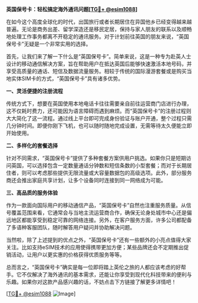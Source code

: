 **英国保号卡：轻松搞定海外通讯问题[[TG💪+ @esim1088](https://t.me/s/esim1088)]**

在如今这个高度全球化的时代，出国旅行或者长期居住在异国他乡已经变得越来越普遍。无论是商务出差、留学深造还是移民定居，保持与家人朋友的联系以及顺畅地处理工作事务都离不开稳定的通讯服务。对于计划前往英国的朋友来说，“英国保号卡”无疑是一个非常实用的选择。

首先，让我们来了解一下什么是“英国保号卡”。简单来说，这是一种专为赴英人士设计的移动通信解决方案，旨在帮助用户在抵达英国后能够快速激活本地号码，并享受高质量的通话、短信及数据流量服务。相较于传统的国际漫游套餐或是购买当地实体SIM卡的方式，“英国保号卡”具有诸多优势。

**一、灵活便捷的注册流程**

传统方式下，想要在英国使用本地电话卡往往需要亲自前往运营商门店进行办理，这不仅耗时费力，还可能因为语言障碍而遇到麻烦。而“英国保号卡”的注册过程则大大简化了这一流程。通过线上平台即可完成身份验证与账户开通，整个过程只需几分钟时间。即便你刚下飞机，也可以随时随地完成设置，无需等待太久便能立即开始使用。

**二、多样化的套餐选择**

针对不同需求，“英国保号卡”提供了多种套餐方案供用户挑选。如果你只是短期访问英国，可以选择包含一定数量通话分钟数和短信条数的小型套餐；而对于长期居住者，则可以考虑那些提供无限流量或大容量数据包的高级选项。此外，部分服务商还会推出家庭共享计划，让多个设备同时连接到同一网络成为可能。

**三、高品质的服务体验**

作为一款面向国际用户的移动通信产品，“英国保号卡”自然也注重服务质量。从信号覆盖范围来看，它通常会与当地主流运营商合作，确保无论身处城市中心还是偏远地区都能享受到稳定可靠的网络连接。另外，在客户服务方面，许多公司都配备了多语种客服团队，随时解答用户疑问并协助解决问题。

当然啦，除了上述提到的优点之外，“英国保号卡”还有一些额外的小亮点值得大家关注。比如支持eSIM技术的应用使得携带更加方便；某些品牌还会不定期推出促销活动，让用户以更实惠的价格获得优质服务等等。

总而言之，“英国保号卡”确实是每一位即将踏上英伦之旅的人都应该考虑的好帮手。它不仅解决了海外通讯的基本需求，还能让你享受到现代化科技带来的便利与乐趣。如果你对这款产品感兴趣的话，不妨点击下方链接了解更多详情吧！

[[TG💪+ @esim1088](https://t.me/s/esim1088) ![Image](https://i.postimg.cc/4NQfJmqS/Snipaste-2025-05-13-00-14-12.png)]